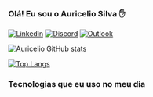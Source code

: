 ### Olá! Eu sou o Auricelio Silva ✋

[![Linkedin](https://img.shields.io/badge/LinkedIn-0077B5?style=for-the-badge&logo=linkedin&logoColor=white)](https://www.linkedin.com/in/auriceliosilva/) [![Discord](https://img.shields.io/badge/Discord-7289DA?style=for-the-badge&logo=discord&logoColor=white)](https://discord.gg/F3v78frKat) [![Outlook](https://img.shields.io/badge/Microsoft_Outlook-0078D4?style=for-the-badge&logo=microsoft-outlook&logoColor=white)](mailto:auricelio.rodrigues@outlook.com.br)

![Auricelio GitHub stats](https://github-readme-stats.vercel.app/api?username=auriceliorsilva&show_icons=true&theme=onedark)

[![Top Langs](https://github-readme-stats.vercel.app/api/top-langs/?username=auriceliorsilva)](https://github.com/auriceliorsilva/github-readme-stats)

### Tecnologias que eu uso no meu dia

<div style="display: inline_block"><br/>
	<img align="center" alt="" src="https://img.shields.io/badge/HTML5-E34F26?style=for-the-badge&logo=html5&logoColor=white" />
    <img align="center" alt="" src="https://img.shields.io/badge/CSS3-1572B6?style=for-the-badge&logo=css3&logoColor=white" />
    <img align="center" alt="" src="https://img.shields.io/badge/Python-14354C?style=for-the-badge&logo=python&logoColor=white" />
    <img align="center" alt="" src="https://img.shields.io/badge/Microsoft_Azure-0089D6?style=for-the-badge&logo=microsoft-azure&logoColor=white" />
    <img align="center" alt="" src="https://img.shields.io/badge/Microsoft_SQL_Server-CC2927?style=for-the-badge&logo=microsoft-sql-server&logoColor=white" /> 
</div>	
